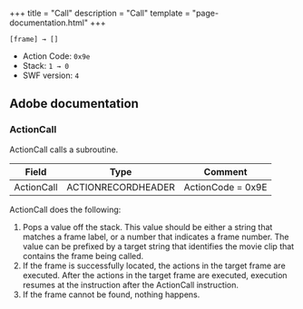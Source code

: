 +++
title = "Call"
description = "Call"
template = "page-documentation.html"
+++

```
[frame] → []
```

- Action Code: `0x9e`
- Stack: `1 → 0`
- SWF version: `4`

## Adobe documentation

### ActionCall

ActionCall calls a subroutine.

| Field              | Type               | Comment           |
|--------------------|--------------------|-------------------|
| ActionCall         | ACTIONRECORDHEADER | ActionCode = 0x9E |

ActionCall does the following:
1. Pops a value off the stack. This value should be either a string that matches a frame label, or a number
   that indicates a frame number. The value can be prefixed by a target string that identifies the movie clip
   that contains the frame being called.
2. If the frame is successfully located, the actions in the target frame are executed. After the actions in the
   target frame are executed, execution resumes at the instruction after the ActionCall instruction.
3. If the frame cannot be found, nothing happens.

